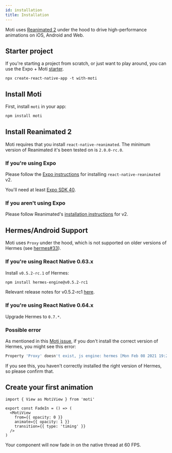 ```yaml
---
id: installation
title: Installation
---
```


Moti uses [Reanimated 2](https://docs.swmansion.com/react-native-reanimated/) under the hood to drive high-performance animations on iOS, Android and Web.

## Starter project

If you're starting a project from scratch, or just want to play around, you can use the Expo + Moti [starter](https://github.com/expo/examples/tree/master/with-moti).

`npx create-react-native-app -t with-moti`

## Install Moti

First, install `moti` in your app:

```bash npm2yarn
npm install moti
```

## Install Reanimated 2

Moti requires that you install `react-native-reanimated`. The minimum version of Reanimated it's been tested on is `2.0.0-rc.0`.

### If you're using Expo

Please follow the [Expo instructions](https://docs.expo.io/versions/latest/sdk/reanimated/#experimental-support-for-v2) for installing `react-native-reanimated` v2.

You'll need at least [Expo SDK 40](https://docs.expo.io/workflow/upgrading-expo-sdk-walkthrough/).

### If you aren't using Expo

Please follow Reanimated's [installation instructions](https://docs.swmansion.com/react-native-reanimated/docs/installation) for v2.

## Hermes/Android Support

Moti uses `Proxy` under the hood, which is not supported on older versions of Hermes (see [hermes#33](https://github.com/facebook/hermes/issues/33)).

### If you're using React Native 0.63.x

Install `v0.5.2-rc.1` of Hermes:

```bash npm2yarn
npm install hermes-engine@v0.5.2-rc1
```

Relevant release notes for v0.5.2-rc1 [here](https://github.com/facebook/hermes/releases/tag/v0.5.2-rc1).

### If you're using React Native 0.64.x

Upgrade Hermes to `0.7.*`.

### Possible error

As mentioned in this [Moti issue](https://github.com/nandorojo/moti/issues/13), if you don't install the correct version of Hermes, you might see this error:

```sh
Property 'Proxy' doesn't exist, js engine: hermes [Mon Feb 08 2021 19:21:54.427] ERROR Invariant Violation: Module AppRegistry is not a registered callable module (calling runApplication), js engine: hermes
```

If you see this, you haven't correctly installed the right version of Hermes, so please confirm that.

## Create your first animation

```tsx
import { View as MotiView } from 'moti'

export const FadeIn = () => (
  <MotiView
    from={{ opacity: 0 }}
    animate={{ opacity: 1 }}
    transition={{ type: 'timing' }}
  />
)
```

Your component will now fade in on the native thread at 60 FPS.
